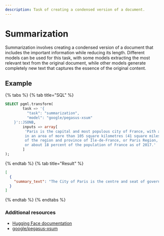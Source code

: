 ```yaml
---
description: Task of creating a condensed version of a document.
---
```


# Summarization

Summarization involves creating a condensed version of a document that includes the important information while reducing its length. Different models can be used for this task, with some models extracting the most relevant text from the original document, while other models generate completely new text that captures the essence of the original content.

## Example

{% tabs %}
{% tab title="SQL" %}

```sql
SELECT pgml.transform(
        task => '{
          "task": "summarization", 
          "model": "google/pegasus-xsum"
    }'::JSONB,
        inputs => array[
         'Paris is the capital and most populous city of France, with an estimated population of 2,175,601 residents as of 2018,
         in an area of more than 105 square kilometres (41 square miles). The City of Paris is the centre and seat of government
         of the region and province of Île-de-France, or Paris Region, which has an estimated population of 12,174,880,
         or about 18 percent of the population of France as of 2017.'
        ]
);
```

{% endtab %}
{% tab title="Result" %}

```json
[
  {
    "summary_text": "The City of Paris is the centre and seat of government of the region and province of le-de-France, or Paris Region, which has an estimated population of 12,174,880, or about 18 percent of the population of France as of 2017."
  }
]
```

{% endtab %}
{% endtabs %}

### Additional resources

- [Hugging Face documentation](https://huggingface.co/tasks/summarization)
- [google/pegasus-xsum](https://huggingface.co/google/pegasus-xsum)
